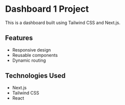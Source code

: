 # Dashboard 1 Project

This is a dashboard built using Tailwind CSS and Next.js.

## Features

- Responsive design
- Reusable components
- Dynamic routing

## Technologies Used

- Next.js
- Tailwind CSS
- React
